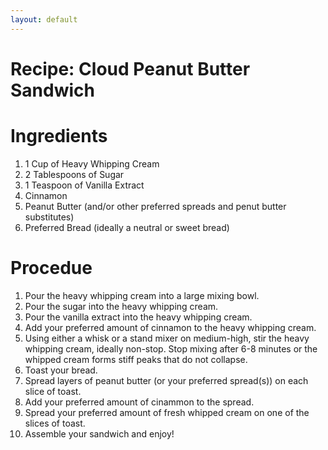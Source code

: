 ```yaml
---
layout: default
---
```

# Recipe: Cloud Peanut Butter Sandwich

# Ingredients

1. 1 Cup of Heavy Whipping Cream
2. 2 Tablespoons of Sugar
3. 1 Teaspoon of Vanilla Extract
4. Cinnamon
5. Peanut Butter (and/or other preferred spreads and penut butter substitutes)
6. Preferred Bread (ideally a neutral or sweet bread)

# Procedue

1. Pour the heavy whipping cream into a large mixing bowl.
2. Pour the sugar into the heavy whipping cream.
3. Pour the vanilla extract into the heavy whipping cream.
4. Add your preferred amount of cinnamon to the heavy whipping cream.
5. Using either a whisk or a stand mixer on medium-high, stir the heavy whipping cream, ideally non-stop. Stop mixing after 6-8 minutes or the whipped cream forms stiff peaks that do not collapse.
6. Toast your bread.
7. Spread layers of peanut butter (or your preferred spread(s)) on each slice of toast.
8. Add your preferred amount of cinammon to the spread.
9. Spread your preferred amount of fresh whipped cream on one of the slices of toast.
10. Assemble your sandwich and enjoy! 